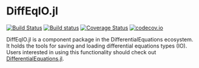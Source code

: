 # DiffEqIO.jl

[![Build Status](https://travis-ci.org/JuliaDiffEq/DiffEqIO.jl.svg?branch=master)](https://travis-ci.org/JuliaDiffEq/DiffEqIO.jl)
[![Build status](https://ci.appveyor.com/api/projects/status/vq08yfg1sa721930?svg=true)](https://ci.appveyor.com/project/ChrisRackauckas/diffeqio-jl)
[![Coverage Status](https://coveralls.io/repos/JuliaDiffEq/DiffEqIO.jl/badge.svg?branch=master&service=github)](https://coveralls.io/github/JuliaDiffEq/DiffEqIO.jl?branch=master)
[![codecov.io](http://codecov.io/github/JuliaDiffEq/DiffEqIO.jl/coverage.svg?branch=master)](http://codecov.io/github/JuliaDiffEq/DiffEqIO.jl?branch=master)

DiffEqIO.jl is a component package in the DifferentialEquations ecosystem.
It holds the tools for saving and loading differential equations types (IO).
Users interested in using this
functionality should check out [DifferentialEquations.jl](https://github.com/JuliaDiffEq/DifferentialEquations.jl).
